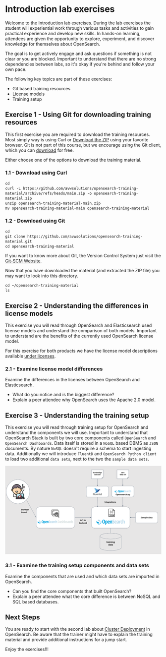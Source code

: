 # Introduction lab exercises

Welcome to the Introduction lab exercises. During the lab exercises the student will experiential work through various tasks and activities to gain practical experience and develop new skills. In hands-on learning, attendees are given the opportunity to explore, experiment, and discover knowledge for themselves about OpenSearch.

The goal is to  get actively engage and ask questions if something is not clear or you are blocked. Important to understand that there are no strong dependencies between labs, so it's okay if you're behind and follow your own pace.

The following key topics are part of these exercises:

- Git based training resources
- License models
- Training setup

## Exercise 1 - Using Git for downloading training resources

This first exercise you are required to download the training resources. Most simply way is using Curl or [Download the ZIP](https://github.com/avwsolutions/opensearch-training-material/archive/refs/heads/main.zip) using your favorite browser. Git is not part of this course, but we encourage using the Git client, which you can [download](https://git-scm.com/downloads/guis) for free.

Either choose one of the options to download the training material.

### 1.1 - Download using Curl

```
cd
curl -L https://github.com/avwsolutions/opensearch-training-material/archive/refs/heads/main.zip -o opensearch-training-material.zip
unzip opensearch-training-material-main.zip
mv opensearch-training-material-main opensearch-training-material
```

### 1.2 - Download using Git

```
cd
git clone https://github.com/avwsolutions/opensearch-training-material.git
cd opensearch-training-material
```

If you want to know more about Git, the Version Control System just visit the [Git-SCM Website](https://git-scm.com/).

Now that you have downloaded the material (and extracted the ZIP file) you may want to look into this directory.

```
cd ~/opensearch-training-material
ls
```

## Exercise 2 - Understanding the differences in license models

This exercise you will read through OpenSearch and Elasticsearch used license models and understand the comparison of both models. Important to understand are the benefits of the currently used OpenSearch license model.

For this exercise for both products we have the license model descriptions available [under licenses](licenses).

### 2.1 - Examine license model differences

Examine the differences in the licenses between OpenSearch and Elasticsearch.
- What do you notice and is the biggest difference?
- Explain a peer attendee why OpenSearch uses the Apache 2.0 model.


## Exercise 3 - Understanding the training setup

This exercise you will read through training setup for OpenSearch and understand the components we will use. Important to understand that OpenSearch Stack is built by two core components called `OpenSearch` and `OpenSearch Dashboards`. Data itself is stored in a `NoSQL` based DBMS as `JSON` documents. By nature `NoSQL` doesn't require a schema to start ingesting data. Additionally we will introduce `FluentD` and `OpenSearch Python client` to load two additional `data sets`, next to the two the `sample data sets`.

<img src="https://raw.githubusercontent.com/avwsolutions/opensearch-training-material/main/labs/01-Introduction/content/training-setup.png" alt="training-setup">

### 3.1 - Examine the training setup components and data sets

Examine the components that are used and which data sets are imported in OpenSearch.
- Can you find the core components that built OpenSearch?
- Explain a peer attendee what the core difference is between NoSQL and SQL based databases.

## Next Steps

You are ready to start with the second lab about [Cluster Deployment](../02-ClusterDeployment/README.md) in OpenSearch. Be aware that the trainer might have to explain the training material and provide additional instructions for a jump start.

Enjoy the exercises!!!